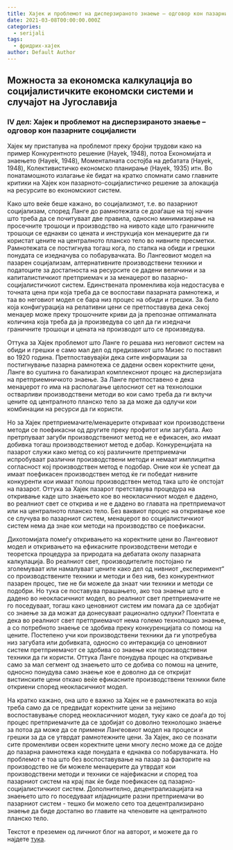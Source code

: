 ```yaml
---
title: Хајек и проблемот на дисперзираното знаење – одговор кон пазарните социјалисти
date: 2021-03-08T00:00:00.000Z
categories:
  - serijali
tags:
  - фридрих-хајек
author: Default Author
---
```


## Mожноста за економска калкулација во социјалистичките економски системи и случајот на Југославија

### IV дел: Хајек и проблемот на дисперзираното знаење – одговор кон пазарните социјалисти

Хајек му пристапува на проблемот преку бројни трудови како на пример Конкурентното решение (Hayek, 1948), потоа Економијата и знаењето (Hayek, 1948), Моменталната состојба на дебатата (Hayek, 1948), Колективистичко економско планирање (Hayek, 1935) итн. Во понатамошното излагање ќе бидат на кратко спомнати само главните критики на Хајек кон пазарното-социјалистичко решение за алокација на ресурсите во економскиот систем.

Како што веќе беше кажано, во социјализмот, т.е. во пазарниот социјализам, според Ланге до рамнотежата се доаѓаше на тој начин што треба да се почитуваат две правила, односно минимизирање на просечните трошоци и производство на нивото каде што граничните трошоци се еднакви со цената и инструкција кон менаџерите да ги користат цените на централното планско тело во нивните пресметки. Рамнотежата се постигнува тогаш кога, по стапка на обиди и грешки понудата се изедначува со побарувачката. Во Лангеовиот модел на пазарен социјализам, алтернативните производствени техники и податоците за достапноста на ресурсите се дадени величини и за капиталистичкиот претприемач и за менаџерот во пазарно-социјалистичкиот систем. Единствената променлива која недостасува е точната цена при која треба да се воспостави пазарната рамнотежа, и таа во неговиот модел се бара низ процес на обиди и грешки. За било која конфигурација на релативни цени се претпоставува дека секој менаџер може преку трошочните криви да ја препознае оптималната количина која треба да ја произведува со цел да ги изедначи граничните трошоци и цената на производот што се произведува.

Оттука за Хајек проблемот што Ланге го решава низ неговиот систем на обиди и грешки е само мал дел од предизвикот што Мизес го поставил во 1920 година. Претпоставувајќи дека сите информации за постигнување пазарна рамнотежа се дадени освен коректните цени, Ланге во суштина го банализрал комплексниот процес на дисперзијата на претприемничкото знаење. За Ланге претпоставено е дека менаџерот го има на располагање целосниот сет на технолошки остварливи производствени методи во кои само треба да ги вклучи цените од централното планско тело за да може да одлучи кои комбинации на ресурси да ги користи.

Но за Хајек претприемачите/менаџерите откриваат кои производствени методи се поефикасни од другите преку профитот или загубата. Ако претрпуваат загуби производствениот метод не е ефикасен, ако имаат добивка тогаш производствениот метод е добар. Конкуренцијата на пазарот служи како метод со кој различните претприемачи испробуваат различни производствени методи и немаат имплицитна согласност кој производствен метод е подобар. Оние кои ќе успеат да имаат поефикасен производствен метод ќе ги победат нивните конкуренти кои имаат полош производствен метод така што ќе опстојат на пазарот. Оттука за Хајек пазарот претставува процедура на откривање каде што знаењето кое во неокласичниот модел е дадено, во реалниот свет се открива и не е дадено во главата на претприемачот или на централното планско тело. Без ваквиот процес на откривање кое се случува во пазарниот систем, менаџерот во социјалистичкиот систем нема да знае кои методи на производство се поефикасни.

Дихотомијата помеѓу откривањето на коректните цени во Лангеовиот модел и откривањето на ефикасните производствени методи е теоретска процедура за природата на дебатата околу пазарната калкулација. Во реалниот свет, производителите постојано ги зголемуваат или намалуваат цените како дел од нивниот „експеримент“ со производствените техники и методи и без нив, без конкурентниот пазарен процес, тие не би можеле да знаат чии техники и методи се подобри. Но тука се поставува прашањето, ако тоа знаење што е дадено во неокласичниот модел, во реалниот свет претприемачите не го поседуваат, тогаш како ценовниот систем им помага да се здобијат со знаење за да можат да донесуваат рационално одлуки? Поентата е дека во реалниот свет претприемачот нема големо технолошко знаење, а со потребното знаење се здобива преку конкуренцијата со помош на цените. Постепено учи кои производствени техники да ги употребува низ загубата или добивката, односно со интеракција со ценовниот систем претприемачот се здобива со знаење кои производствени техники да ги користи. Оттука Ланге понудува процес на откривање само за мал сегмент од знаењето што се добива со помош на цените, односно понудува само знаење кое е доволно да се откријат вистинските цени откако веќе ефикасните производствени техники биле откриени според неокласичниот модел.

На кратко кажано, она што е важно за Хајек не е рамнотежата во која треба само да се предвидат коректните цени за нејзино воспоставување според неокласичниот модел, туку како се доаѓа до тој процес претприемачите да се здобијат со доволно технолошко знаење за потоа да може да се примени Лангеовиот модел на процеси и грешки за да се утврдат рамнотежните цени. За Хајек, ако се познати сите променливи освен коректните цени многу лесно може да се дојде до пазарна рамнотежа каде понудата е еднаква со побарувачката. Но проблемот е тоа што без воспоставување на пазар за факторите на производство не би можеле менаџерите да утврдат кои производствени методи и техники се најефикасни и според тоа пазарниот систем на крај пак ќе биде поефикасен од пазарно-социјалистичкиот систем. Дополнително, децентрализацијата на знаењето што го поседуваат илјадниците разни претприемачи во пазарниот систем - тешко би можело сето тоа децентрализирано знаење да биде достапно во главите на членовите на централното планско тело.

Текстот е преземен од личниот блог на авторот, и можете да го најдете [тука](https://ilijav.substack.com/p/--7a9?fbclid=IwAR3p80cpK4_8OjQMi0FP5khAKACy3v7Q75rDc4fCTi8x6jKQM6STa2oQE6U).
